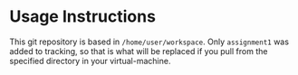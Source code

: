 # Usage Instructions
This git repository is based in `/home/user/workspace`. Only `assignment1` was added to tracking, so that is what will be replaced if you pull from the specified directory in your virtual-machine.

